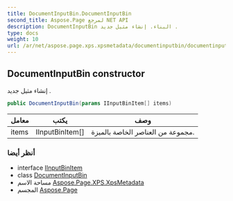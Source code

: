 ```yaml
---
title: DocumentInputBin.DocumentInputBin
second_title: Aspose.Page لمرجع NET API
description: DocumentInputBin البناء. إنشاء مثيل جديد .
type: docs
weight: 10
url: /ar/net/aspose.page.xps.xpsmetadata/documentinputbin/documentinputbin/
---
```

## DocumentInputBin constructor

إنشاء مثيل جديد .

```csharp
public DocumentInputBin(params IInputBinItem[] items)
```

| معامل | يكتب | وصف |
| --- | --- | --- |
| items | IInputBinItem[] | مجموعة من العناصر الخاصة بالميزة. |

### أنظر أيضا

* interface [IInputBinItem](../../inputbin.iinputbinitem/)
* class [DocumentInputBin](../)
* مساحة الاسم [Aspose.Page.XPS.XpsMetadata](../../documentinputbin/)
* المجسم [Aspose.Page](../../../)


